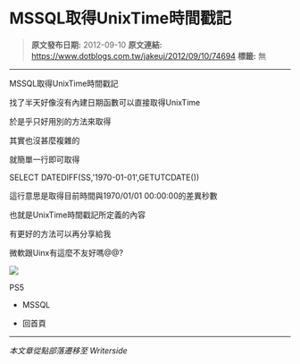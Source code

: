 # MSSQL取得UnixTime時間戳記

> **原文發布日期:** 2012-09-10
> **原文連結:** https://www.dotblogs.com.tw/jakeuj/2012/09/10/74694
> **標籤:** 無

---

MSSQL取得UnixTime時間戳記

找了半天好像沒有內建日期函數可以直接取得UnixTime

於是乎只好用別的方法來取得

其實也沒甚麼複雜的

就簡單一行即可取得

SELECT DATEDIFF(SS,'1970-01-01',GETUTCDATE())

這行意思是取得目前時間與1970/01/01 00:00:00的差異秒數

也就是UnixTime時間戳記所定義的內容

有更好的方法可以再分享給我

微軟跟Uinx有這麼不友好嗎@@?

![](https://card.psnprofiles.com/1/jakeuj.png)

PS5

* MSSQL

* 回首頁

---

*本文章從點部落遷移至 Writerside*
